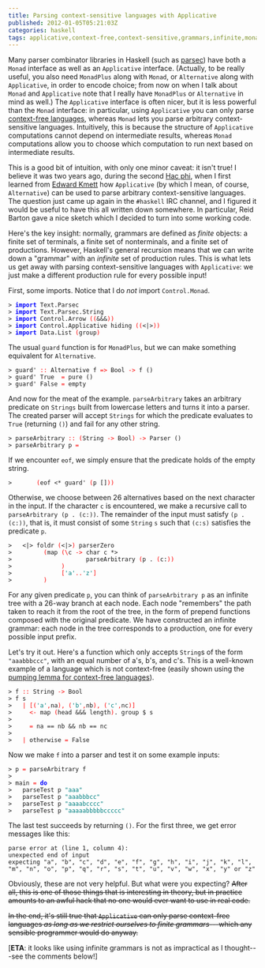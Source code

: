 ```yaml
---
title: Parsing context-sensitive languages with Applicative
published: 2012-01-05T05:21:03Z
categories: haskell
tags: applicative,context-free,context-sensitive,grammars,infinite,monad,parsing
---
```


<p>Many parser combinator libraries in Haskell (such as <a href="http://hackage.haskell.org/package/parsec">parsec</a>) have both a <code>Monad</code> interface as well as an <code>Applicative</code> interface. (Actually, to be really useful, you also need <code>MonadPlus</code> along with <code>Monad</code>, or <code>Alternative</code> along with <code>Applicative</code>, in order to encode choice; from now on when I talk about <code>Monad</code> and <code>Applicative</code> note that I really have <code>MonadPlus</code> or <code>Alternative</code> in mind as well.) The <code>Applicative</code> interface is often nicer, but it is less powerful than the <code>Monad</code> interface: in particular, using <code>Applicative</code> you can only parse <a href="http://en.wikipedia.org/wiki/Context-free_language">context-free languages</a>, whereas <code>Monad</code> lets you parse arbitrary context-sensitive languages. Intuitively, this is because the structure of <code>Applicative</code> computations cannot depend on intermediate results, whereas <code>Monad</code> computations allow you to choose which computation to run next based on intermediate results.</p><p>This is a good bit of intuition, with only one minor caveat: it isn't true! I believe it was two years ago, during the second <a href="http://www.haskell.org/haskellwiki/Hac_%CF%86">Hac phi</a>, when I first learned from <a href="http://comonad.com/reader/">Edward Kmett</a> how <code>Applicative</code> (by which I mean, of course, <code>Alternative</code>) can be used to parse arbitrary context-sensitive languages. The question just came up again in the <code>#haskell</code> IRC channel, and I figured it would be useful to have this all written down somewhere. In particular, Reid Barton gave a nice sketch which I decided to turn into some working code.</p><p>Here's the key insight: normally, grammars are defined as <em>finite</em> objects: a finite set of terminals, a finite set of nonterminals, and a finite set of productions. However, Haskell's general recursion means that we can write down a &quot;grammar&quot; with an <em>infinite</em> set of production rules. This is what lets us get away with parsing context-sensitive languages with <code>Applicative</code>: we just make a different production rule for every possible input!</p><p>First, some imports. Notice that I do <em>not</em> import <code>Control.Monad</code>.</p><pre><code><span>&gt;</span> <span style="color:blue;font-weight:bold;">import</span> <span>Text</span><span>.</span><span>Parsec</span>
<span>&gt;</span> <span style="color:blue;font-weight:bold;">import</span> <span>Text</span><span>.</span><span>Parsec</span><span>.</span><span>String</span>
<span>&gt;</span> <span style="color:blue;font-weight:bold;">import</span> <span>Control</span><span>.</span><span>Arrow</span> <span style="color:red;">(</span><span style="color:red;">(</span><span>&amp;&amp;&amp;</span><span style="color:red;">)</span><span style="color:red;">)</span>
<span>&gt;</span> <span style="color:blue;font-weight:bold;">import</span> <span>Control</span><span>.</span><span>Applicative</span> <span>hiding</span> <span style="color:red;">(</span><span style="color:red;">(</span><span>&lt;|&gt;</span><span style="color:red;">)</span><span style="color:red;">)</span>
<span>&gt;</span> <span style="color:blue;font-weight:bold;">import</span> <span>Data</span><span>.</span><span>List</span> <span style="color:red;">(</span><span>group</span><span style="color:red;">)</span>
</code></pre><p>The usual <code>guard</code> function is for <code>MonadPlus</code>, but we can make something equivalent for <code>Alternative</code>.</p><pre><code><span>&gt;</span> <span>guard'</span> <span style="color:red;">::</span> <span>Alternative</span> <span>f</span> <span style="color:red;">=&gt;</span> <span>Bool</span> <span style="color:red;">-&gt;</span> <span>f</span> <span>()</span>
<span>&gt;</span> <span>guard'</span> <span>True</span>  <span style="color:red;">=</span> <span>pure</span> <span>()</span>
<span>&gt;</span> <span>guard'</span> <span>False</span> <span style="color:red;">=</span> <span>empty</span>
</code></pre><p>And now for the meat of the example. <code>parseArbitrary</code> takes an arbitrary predicate on <code>Strings</code> built from lowercase letters and turns it into a parser. The created parser will accept <code>Strings</code> for which the predicate evaluates to <code>True</code> (returning <code>()</code>) and fail for any other string.</p><pre><code><span>&gt;</span> <span>parseArbitrary</span> <span style="color:red;">::</span> <span style="color:red;">(</span><span>String</span> <span style="color:red;">-&gt;</span> <span>Bool</span><span style="color:red;">)</span> <span style="color:red;">-&gt;</span> <span>Parser</span> <span>()</span>
<span>&gt;</span> <span>parseArbitrary</span> <span>p</span> <span style="color:red;">=</span>
</code></pre><p>If we encounter <code>eof</code>, we simply ensure that the predicate holds of the empty string.</p><pre><code><span>&gt;</span>       <span style="color:red;">(</span><span>eof</span> <span>&lt;*</span> <span>guard'</span> <span style="color:red;">(</span><span>p</span> <span>[]</span><span style="color:red;">)</span><span style="color:red;">)</span> 
</code></pre><p>Otherwise, we choose between 26 alternatives based on the next character in the input. If the character <code>c</code> is encountered, we make a recursive call to <code>parseArbitrary (p . (c:))</code>. The remainder of the input must satisfy <code>(p . (c:))</code>, that is, it must consist of some <code>String</code> <code>s</code> such that <code>(c:s)</code> satisfies the predicate <code>p</code>.</p><pre><code><span>&gt;</span>   <span>&lt;|&gt;</span> <span>foldr</span> <span style="color:red;">(</span><span>&lt;|&gt;</span><span style="color:red;">)</span> <span>parserZero</span> 
<span>&gt;</span>         <span style="color:red;">(</span><span>map</span> <span style="color:red;">(</span><span style="color:red;">\</span><span>c</span> <span style="color:red;">-&gt;</span> <span>char</span> <span>c</span> <span>*&gt;</span> 
<span>&gt;</span>                     <span>parseArbitrary</span> <span style="color:red;">(</span><span>p</span> <span>.</span> <span style="color:red;">(</span><span>c</span><span>:</span><span style="color:red;">)</span><span style="color:red;">)</span>
<span>&gt;</span>              <span style="color:red;">)</span> 
<span>&gt;</span>              <span style="color:red;">[</span><span style="color:teal;">'a'</span><span style="color:red;">..</span><span style="color:teal;">'z'</span><span style="color:red;">]</span>
<span>&gt;</span>         <span style="color:red;">)</span>
</code></pre><p>For any given predicate <code>p</code>, you can think of <code>parseArbitrary p</code> as an infinite tree with a 26-way branch at each node. Each node &quot;remembers&quot; the path taken to reach it from the root of the tree, in the form of prepend functions composed with the original predicate. We have constructed an infinite grammar: each node in the tree corresponds to a production, one for every possible input prefix.</p><p>Let's try it out. Here's a function which only accepts <code>String</code>s of the form <code>&quot;aaabbbccc&quot;</code>, with an equal number of a's, b's, and c's. This is a well-known example of a language which is not context-free (easily shown using the <a href="http://en.wikipedia.org/wiki/Pumping_lemma_for_context-free_languages">pumping lemma for context-free languages</a>).</p><pre><code><span>&gt;</span> <span>f</span> <span style="color:red;">::</span> <span>String</span> <span style="color:red;">-&gt;</span> <span>Bool</span>
<span>&gt;</span> <span>f</span> <span>s</span> 
<span>&gt;</span>   <span style="color:red;">|</span> <span style="color:red;">[</span><span style="color:red;">(</span><span style="color:teal;">'a'</span><span style="color:red;">,</span><span>na</span><span style="color:red;">)</span><span style="color:red;">,</span> <span style="color:red;">(</span><span style="color:teal;">'b'</span><span style="color:red;">,</span><span>nb</span><span style="color:red;">)</span><span style="color:red;">,</span> <span style="color:red;">(</span><span style="color:teal;">'c'</span><span style="color:red;">,</span><span>nc</span><span style="color:red;">)</span><span style="color:red;">]</span> 
<span>&gt;</span>     <span style="color:red;">&lt;-</span> <span>map</span> <span style="color:red;">(</span><span>head</span> <span>&amp;&amp;&amp;</span> <span>length</span><span style="color:red;">)</span><span>.</span> <span>group</span> <span>$</span> <span>s</span>
<span>&gt;</span> 
<span>&gt;</span>     <span style="color:red;">=</span> <span>na</span> <span>==</span> <span>nb</span> <span>&amp;&amp;</span> <span>nb</span> <span>==</span> <span>nc</span>
<span>&gt;</span> 
<span>&gt;</span>   <span style="color:red;">|</span> <span>otherwise</span> <span style="color:red;">=</span> <span>False</span>
</code></pre><p>Now we make <code>f</code> into a parser and test it on some example inputs:</p><pre><code><span>&gt;</span> <span>p</span> <span style="color:red;">=</span> <span>parseArbitrary</span> <span>f</span>
<span>&gt;</span> 
<span>&gt;</span> <span>main</span> <span style="color:red;">=</span> <span style="color:blue;font-weight:bold;">do</span>
<span>&gt;</span>   <span>parseTest</span> <span>p</span> <span style="color:teal;">"aaa"</span>
<span>&gt;</span>   <span>parseTest</span> <span>p</span> <span style="color:teal;">"aaabbbcc"</span>
<span>&gt;</span>   <span>parseTest</span> <span>p</span> <span style="color:teal;">"aaaabcccc"</span>
<span>&gt;</span>   <span>parseTest</span> <span>p</span> <span style="color:teal;">"aaaaabbbbbccccc"</span>
</code></pre><p>The last test succeeds by returning <code>()</code>. For the first three, we get error messages like this:</p><pre><code>parse error at (line 1, column 4):
unexpected end of input
expecting "a", "b", "c", "d", "e", "f", "g", "h", "i", "j", "k", "l", "m", "n", "o", "p", "q", "r", "s", "t", "u", "v", "w", "x", "y" or "z"</code></pre><p>Obviously, these are not very helpful. But what were you expecting? <s>After all, this is one of those things that is interesting in theory, but in practice amounts to an awful hack that no one would ever want to use in real code.</p><p>In the end, it's still true that <code>Applicative</code> can only parse context-free languages <em>as long as we restrict ourselves to finite grammars</em>---which any sensible programmer would do anyway.</s></p><p>[<b>ETA</b>: it looks like using infinite grammars is not as impractical as I thought---see the comments below!]</p>

